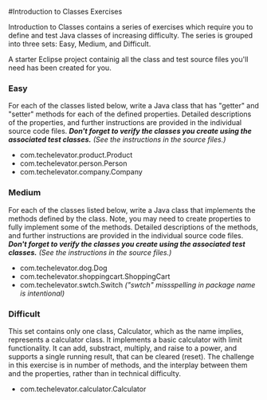 #Introduction to Classes Exercises

Introduction to Classes contains a series of exercises which require you to define and test Java classes of increasing difficulty.  The series is grouped into three sets: Easy, Medium, and Difficult.

A starter Eclipse project containig all the class and test source files you'll need has been created for you.

### Easy

For each of the classes listed below, write a Java class that has "getter" and "setter" methods for each of the defined properties. Detailed descriptions of the properties, and further instructions are provided in the individual source code files. ***Don't forget to verify the classes you create using the associated test classes.*** *(See the instructions in the source files.)*

* com.techelevator.product.Product
* com.techelevator.person.Person
* com.techelevator.company.Company

### Medium

For each of the classes listed below, write a Java class that implements the methods defined by the class. Note, you may need to create properties to fully implement some of the methods.  Detailed descriptions of the methods, and further instructions are provided in the individual source code files. ***Don't forget to verify the classes you create using the associated test classes.*** *(See the instructions in the source files.)*

* com.techelevator.dog.Dog
* com.techelevator.shoppingcart.ShoppingCart
* com.techelevator.swtch.Switch *("swtch" missspelling in package name is intentional)*

### Difficult

This set contains only one class, Calculator, which as the name implies, represents a calculator class. It implements a basic calculator with limit functionality. It can add, substract, multiply, and raise to a power, and supports a single running result, that can be cleared (reset). The challenge in this exercise is in number of methods, and the interplay between them and the properties, rather than in technical difficulty.

* com.techelevator.calculator.Calculator
 

